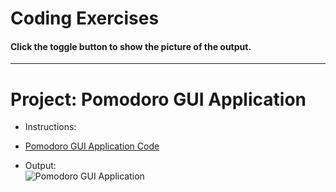 # Coding Exercises
#### Click the toggle button to show the picture of the output.

---

# Project: Pomodoro GUI Application
- Instructions:<br>

- [Pomodoro GUI Application Code](main.py)

- Output:<br>
![Pomodoro GUI Application](../assets/img/28_project.png)
